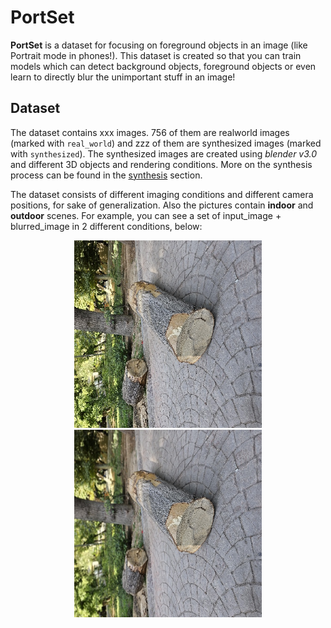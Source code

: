 # PortSet
**PortSet** is a dataset for focusing on foreground objects in an image (like Portrait mode in phones!). This dataset is created so that you can train models which can detect background objects, foreground objects or even learn to directly blur the unimportant stuff in an image!

## Dataset
The dataset contains xxx images. 756 of them are realworld images (marked with `real_world`) and zzz of them are synthesized images (marked with `synthesized`). The synthesized images are created using _blender v3.0_ and different 3D objects and rendering conditions. More on the synthesis process can be found in the [synthesis](#synthesis) section.

The dataset consists of different imaging conditions and different camera positions, for sake of generalization. Also the pictures contain **indoor** and **outdoor** scenes. For example, you can see a set of input_image + blurred_image in 2 different conditions, below:

<div style="text-align:center">
<img src="./readme_images/0_orig.jpg" width="300" height="300" alt="Original Image" title="Original Image" />
<img src="./readme_images/0_blur.jpg" width="300" height="300" alt="Blurred Image" title="Blurred Image" />
</div>
